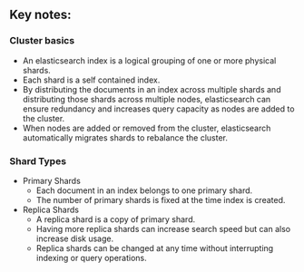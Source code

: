 ## Key notes:

### Cluster basics

- An elasticsearch index is a logical grouping of one or more physical shards.
- Each shard is a self contained index.
- By distributing the documents in an index across multiple shards and distributing those shards across multiple nodes, elasticsearch can ensure redundancy and increases query capacity as nodes are added to the cluster.
- When nodes are added or removed from the cluster, elasticsearch automatically migrates shards to rebalance the cluster.

### Shard Types

- Primary Shards 
    - Each document in an index belongs to one primary shard.
    - The number of primary shards is fixed at the time index is created.
- Replica Shards
    - A replica shard is a copy of primary shard. 
    - Having more replica shards can increase search speed but can also increase disk usage.
    - Replica shards can be changed at any time without interrupting indexing or query operations.
    

